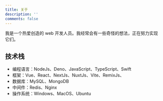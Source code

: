 ```yaml
---
title: 关于
description: ''
comments: false
---
```


我是一个热爱创造的 web 开发人员。我经常会有一些奇怪的想法，正在努力实现它们。

## 技术栈

- 编程语言：NodeJs、Deno、JavaScript、TypeScript、Swift
- 框架：Vue、React、NextJs、NuxtJs、Vite、RemixJs、
- 数据库：MySQL、MongoDB
- 中间件：Redis、Nginx
- 操作系统：Windows、MacOS、Ubuntu
